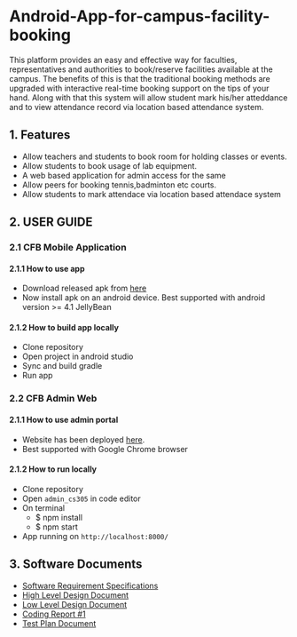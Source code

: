 # Android-App-for-campus-facility-booking

This platform provides an easy and effective way for faculties, representatives and authorities to book/reserve facilities available at the campus. The benefits of this is that the traditional booking methods are upgraded with interactive real-time booking support on the tips of your hand. Along with that this system will allow student mark his/her atteddance and to view attendance record via location based attendance system.

## 1. Features
- Allow teachers and students to book room for holding classes or events.
- Allow students to book usage of lab equipment.
- A web based application for admin access for the same
- Allow peers for booking tennis,badminton etc courts.
- Allow students to mark attendace via location based attendace system

## 2. USER GUIDE

### 2.1 CFB Mobile Application

#### 2.1.1 How to use app
- Download released apk from [here](https://github.com/CS305-software-Engineering/App-for-campus-facility-booking/releases/download/Application/campusfacilitybooking.apk)
- Now install apk on an android device. Best supported with android version >= 4.1 JellyBean

#### 2.1.2 How to build app locally
- Clone repository
- Open project in android studio
- Sync and build gradle
- Run app

### 2.2 CFB Admin Web
#### 2.1.1 How to use admin portal
- Website has been deployed [here](https://campus-facility-booking-312408.uc.r.appspot.com/).
- Best supported with Google Chrome browser

#### 2.1.2 How to run locally
- Clone repository
- Open `admin_cs305` in code editor
- On terminal
    - $ npm install
    - $ npm start
- App running on `http://localhost:8000/`

## 3. Software Documents
- [Software Requirement Specifications](https://github.com/CS305-software-Engineering/App-for-campus-facility-booking/wiki/SRS-Document)
- [High Level Design Document](https://github.com/CS305-software-Engineering/App-for-campus-facility-booking/wiki/High-Level-Design-Document)
- [Low Level Design Document](https://github.com/CS305-software-Engineering/App-for-campus-facility-booking/wiki/Low-Level-Design-Document)
- [Coding Report #1](https://github.com/CS305-software-Engineering/App-for-campus-facility-booking/wiki/Coding-Report-%231)
- [Test Plan Document](https://github.com/CS305-software-Engineering/App-for-campus-facility-booking/wiki/Test-Plan-Document)
